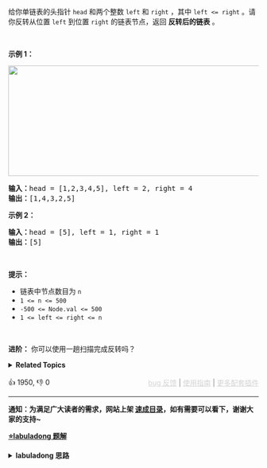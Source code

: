 给你单链表的头指针 <code>head</code> 和两个整数 <code>left</code> 和 <code>right</code> ，其中 <code>left <= right</code> 。请你反转从位置 <code>left</code> 到位置 <code>right</code> 的链表节点，返回 <strong>反转后的链表</strong> 。

<p>&nbsp;</p>

<p><strong>示例 1：</strong></p> 
<img alt="" src="https://assets.leetcode.com/uploads/2021/02/19/rev2ex2.jpg" style="width: 542px; height: 222px;" /> 
<pre>
<strong>输入：</strong>head = [1,2,3,4,5], left = 2, right = 4
<strong>输出：</strong>[1,4,3,2,5]
</pre>

<p><strong>示例 2：</strong></p>

<pre>
<strong>输入：</strong>head = [5], left = 1, right = 1
<strong>输出：</strong>[5]
</pre>

<p>&nbsp;</p>

<p><strong>提示：</strong></p>

<ul> 
 <li>链表中节点数目为 <code>n</code></li> 
 <li><code>1 &lt;= n &lt;= 500</code></li> 
 <li><code>-500 &lt;= Node.val &lt;= 500</code></li> 
 <li><code>1 &lt;= left &lt;= right &lt;= n</code></li> 
</ul>

<p>&nbsp;</p>

<p><strong>进阶：</strong> 你可以使用一趟扫描完成反转吗？</p>

<details><summary><strong>Related Topics</strong></summary>链表</details><br>

<div>👍 1950, 👎 0<span style='float: right;'><span style='color: gray;'><a href='https://github.com/labuladong/fucking-algorithm/issues' target='_blank' style='color: lightgray;text-decoration: underline;'>bug 反馈</a> | <a href='https://labuladong.online/algo/fname.html?fname=jb插件简介' target='_blank' style='color: lightgray;text-decoration: underline;'>使用指南</a> | <a href='https://labuladong.online/algo/' target='_blank' style='color: lightgray;text-decoration: underline;'>更多配套插件</a></span></span></div>

<div id="labuladong"><hr>

**通知：为满足广大读者的需求，网站上架 [速成目录](https://labuladong.online/algo/intro/quick-learning-plan/)，如有需要可以看下，谢谢大家的支持~**



<p><strong><a href="https://labuladong.online/algo/data-structure/reverse-linked-list-recursion/" target="_blank">⭐️labuladong 题解</a></strong></p>
<details><summary><strong>labuladong 思路</strong></summary>


<div id="labuladong_solution_zh">

## 基本思路

迭代解法很简单，用一个 for 循环即可，但这道题经常用来考察递归思维，让你用纯递归的形式来解决，这里就给出递归解法的思路。

要想真正理解递归操作链表的代码思路，需要从递归翻转整条链表的算法开始，推导出递归翻转前 `N` 个节点的算法，最后改写出递归翻转区间内的节点的解法代码。

关键点还是要明确递归函数的定义，由于内容和图比较多，这里就不写了，请看详细题解。

**详细题解**：
  - [单链表的花式反转方法汇总](https://labuladong.online/algo/data-structure/reverse-linked-list-recursion/)

</div>





<div id="solution">

## 解法代码



<div class="tab-panel"><div class="tab-nav">
<button data-tab-item="cpp" class="tab-nav-button btn " data-tab-group="default" onclick="switchTab(this)">cpp🤖</button>

<button data-tab-item="python" class="tab-nav-button btn " data-tab-group="default" onclick="switchTab(this)">python🤖</button>

<button data-tab-item="java" class="tab-nav-button btn active" data-tab-group="default" onclick="switchTab(this)">java🟢</button>

<button data-tab-item="go" class="tab-nav-button btn " data-tab-group="default" onclick="switchTab(this)">go🤖</button>

<button data-tab-item="javascript" class="tab-nav-button btn " data-tab-group="default" onclick="switchTab(this)">javascript🤖</button>
</div><div class="tab-content">
<div data-tab-item="cpp" class="tab-item " data-tab-group="default"><div class="highlight">

```cpp
// 注意：cpp 代码由 chatGPT🤖 根据我的 java 代码翻译。
// 本代码的正确性已通过力扣验证，如有疑问，可以对照 java 代码查看。

class Solution {
public:
    ListNode* reverseBetween(ListNode* head, int m, int n) {
        // base case
        if (m == 1) {
            return reverseN(head, n);
        }
        // 前进到反转的起点触发 base case
        head->next = reverseBetween(head->next, m - 1, n - 1);
        return head;
    }

    // 后驱节点
    ListNode* successor = nullptr;
    // 反转以 head 为起点的 n 个节点，返回新的头结点
    ListNode* reverseN(ListNode* head, int n) {
        if (n == 1) {
            // 记录第 n + 1 个节点
            successor = head->next;
            return head;
        }
        // 以 head.next 为起点，需要反转前 n - 1 个节点
        ListNode* last = reverseN(head->next, n - 1);

        head->next->next = head;
        // 让反转之后的 head 节点和后面的节点连起来
        head->next = successor;
        return last;
    }
};
```

</div></div>

<div data-tab-item="python" class="tab-item " data-tab-group="default"><div class="highlight">

```python
# 注意：python 代码由 chatGPT🤖 根据我的 java 代码翻译。
# 本代码的正确性已通过力扣验证，如有疑问，可以对照 java 代码查看。

class Solution:
    def reverseBetween(self, head: ListNode, m: int, n: int) -> ListNode:
        # base case
        if m == 1:
            return self.reverseN(head, n)
        # 前进到反转的起点触发 base case
        head.next = self.reverseBetween(head.next, m - 1, n - 1)
        return head

    # 后驱节点
    successor = None
    # 反转以 head 为起点的 n 个节点，返回新的头结点
    def reverseN(self, head: ListNode, n: int) -> ListNode:
        if n == 1:
            # 记录第 n + 1 个节点
            self.successor = head.next
            return head
        # 以 head.next 为起点，需要反转前 n - 1 个节点
        last = self.reverseN(head.next, n - 1)

        head.next.next = head
        # 让反转之后的 head 节点和后面的节点连起来
        head.next = self.successor
        return last # <extend up -90>![](https://labuladong.online/algo/images/reverse-linked-list/7.jpg) #
```

</div></div>

<div data-tab-item="java" class="tab-item active" data-tab-group="default"><div class="highlight">

```java
class Solution {
    public ListNode reverseBetween(ListNode head, int m, int n) {
        // base case
        if (m == 1) {
            return reverseN(head, n);
        }
        // 前进到反转的起点触发 base case
        head.next = reverseBetween(head.next, m - 1, n - 1);
        return head;
    }

    // 后驱节点
    ListNode successor = null;
    // 反转以 head 为起点的 n 个节点，返回新的头结点
    ListNode reverseN(ListNode head, int n) {
        if (n == 1) {
            // 记录第 n + 1 个节点
            successor = head.next;
            return head;
        }
        // 以 head.next 为起点，需要反转前 n - 1 个节点
        ListNode last = reverseN(head.next, n - 1);

        head.next.next = head;
        // 让反转之后的 head 节点和后面的节点连起来
        head.next = successor;
        return last;/**<extend up -90>![](https://labuladong.online/algo/images/reverse-linked-list/7.jpg) */
    }
}
```

</div></div>

<div data-tab-item="go" class="tab-item " data-tab-group="default"><div class="highlight">

```go
// 注意：go 代码由 chatGPT🤖 根据我的 java 代码翻译。
// 本代码的正确性已通过力扣验证，如有疑问，可以对照 java 代码查看。

func reverseBetween(head *ListNode, m int, n int) *ListNode {
    var successor *ListNode
    return reverseBetweenHelper(head, m, n, &successor)
}

// 前进到反转的起点触发 base case
func reverseBetweenHelper(head *ListNode, m int, n int, successor **ListNode) *ListNode {
    // base case
    if m == 1 {
        return reverseN(head, n, successor)
    }
    // 前进到反转的起点触发 base case
    head.Next = reverseBetweenHelper(head.Next, m-1, n-1, successor)
    return head
}

// 后驱节点
// 反转以 head 为起点的 n 个节点，返回新的头结点
func reverseN(head *ListNode, n int, successor **ListNode) *ListNode {
    if n == 1 {
        // 记录第 n + 1 个节点
        *successor = head.Next
        return head
    }
    // 以 head.next 为起点，需要反转前 n - 1 个节点
    last := reverseN(head.Next, n-1, successor)

    head.Next.Next = head
    // 让反转之后的 head 节点和后面的节点连起来
    head.Next = *successor
    return last
}
```

</div></div>

<div data-tab-item="javascript" class="tab-item " data-tab-group="default"><div class="highlight">

```javascript
// 注意：javascript 代码由 chatGPT🤖 根据我的 java 代码翻译。
// 本代码的正确性已通过力扣验证，如有疑问，可以对照 java 代码查看。

var reverseBetween = function(head, m, n) {
    let successor = null;
    // 反转以 head 为起点的 n 个节点，返回新的头结点
    const reverseN = function(head, n) {
        if (n == 1) {
            // 记录第 n + 1 个节点
            successor = head.next;
            return head;
        }
        const last = reverseN(head.next, n - 1);
        head.next.next = head;
        // 让反转之后的 head 节点和后面的节点连起来
        head.next = successor;
        return last;/**<extend up -90>![](https://labuladong.online/algo/images/reverse-linked-list/7.jpg) */
    };
    // base case
    if (m == 1) {
        return reverseN(head, n);
    }
    // 前进到反转的起点触发 base case
    head.next = reverseBetween(head.next, m - 1, n - 1);
    return head;
};
```

</div></div>
</div></div>

<hr /><details open hint-container details><summary style="font-size: medium"><strong>👾👾 算法可视化 👾👾</strong></summary><div id="data_reverse-linked-list-ii"  category="leetcode" ></div><div class="resizable aspect-ratio-container" style="height: 100%;">
<div id="iframe_reverse-linked-list-ii"></div></div>
</details><hr /><br />

</div>
</details>
</div>

